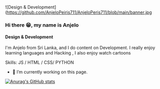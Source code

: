 ![Design & Development](https://github.com/AnjeloPeiris711/AnjeloPeris711/blob/main/banner.jpg
### Hi there 😁, my name is Anjelo
#### Design & Development

I'm Anjelo from Sri Lanka, and I do content on Development. I really enjoy learning languages and Hacking , I also enjoy watch cartoons

Skills:  JS / HTML / CSS/ PYTHON

- 🔭 I’m currently working on this page. 







[![Anurag's GitHub stats](https://github-readme-stats.vercel.app/api?username=AnjeloPeiris711)](https://github.com/anuraghazra/github-readme-stats)
